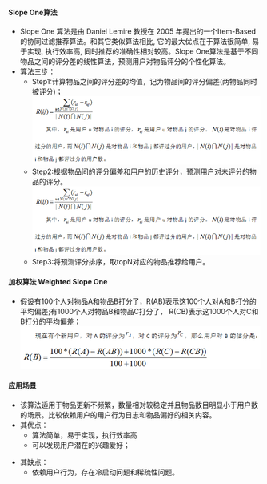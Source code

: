 #### Slope One算法
+ Slope One 算法是由 Daniel Lemire 教授在 2005 年提出的一个Item-Based 的协同过滤推荐算法。和其它类似算法相比, 它的最大优点在于算法很简单, 易于实现, 执行效率高, 同时推荐的准确性相对较高。Slope One算法是基于不同物品之间的评分差的线性算法，预测用户对物品评分的个性化算法。
+ 算法三步：
	- Step1:计算物品之间的评分差的均值，记为物品间的评分偏差(两物品同时被评分)；
    ![avatar](step1.png)
	- Step2:根据物品间的评分偏差和用户的历史评分，预测用户对未评分的物品的评分。
     ![avatar](step1.png)
	- Step3:将预测评分排序，取topN对应的物品推荐给用户。
#### 加权算法 Weighted Slope One
+ 假设有100个人对物品A和物品B打分了，R(AB)表示这100个人对A和B打分的平均偏差;有1000个人对物品B和物品C打分了， R(CB)表示这1000个人对C和B打分的平均偏差；
    ![avatar](weight.png)


####  应用场景
+ 该算法适用于物品更新不频繁，数量相对较稳定并且物品数目明显小于用户数的场景。比较依赖用户的用户行为日志和物品偏好的相关内容。
+ 其优点： 
    - 算法简单，易于实现，执行效率高 
    - 可以发现用户潜在的兴趣爱好；
- 其缺点：
    - 依赖用户行为，存在冷启动问题和稀疏性问题。



